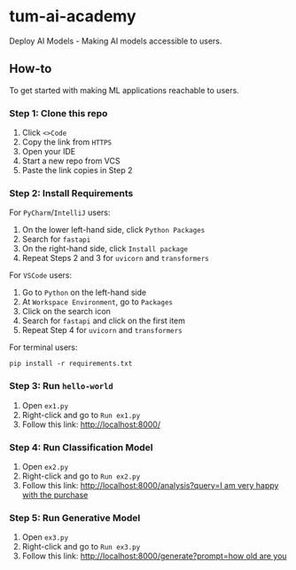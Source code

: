 # tum-ai-academy
Deploy AI Models - Making AI models accessible to users.

## How-to
To get started with making ML applications reachable to users.

### Step 1: Clone this repo

1. Click `<>Code`
2. Copy the link from `HTTPS`
3. Open your IDE
4. Start a new repo from VCS
5. Paste the link copies in Step 2

### Step 2: Install Requirements

For `PyCharm`/`IntelliJ` users:
1. On the lower left-hand side, click `Python Packages`
2. Search for `fastapi`
3. On the right-hand side, click `Install package`
4. Repeat Steps 2 and 3 for `uvicorn` and `transformers`

For `VSCode` users:
1. Go to `Python` on the left-hand side
2. At `Workspace Environment`, go to `Packages`
3. Click on the search icon
4. Search for `fastapi` and click on the first item
5. Repeat Step 4 for `uvicorn` and `transformers`

For terminal users:
```commandline
pip install -r requirements.txt
```


### Step 3: Run `hello-world`

1. Open `ex1.py`
2. Right-click and go to `Run ex1.py`
3. Follow this link: [http://localhost:8000/](http://localhost:8000/)

### Step 4: Run Classification Model

1. Open `ex2.py`
2. Right-click and go to `Run ex2.py`
3. Follow this link: [http://localhost:8000/analysis?query=I am very happy with the purchase](http://localhost:8000/analysis?query=I%20am%20very%20happy%20with%20the%20purchase)

### Step 5: Run Generative Model

1. Open `ex3.py`
2. Right-click and go to `Run ex3.py`
3. Follow this link: [http://localhost:8000/generate?prompt=how old are you](http://localhost:8000/generate?prompt=how%20old%20are%20you)
